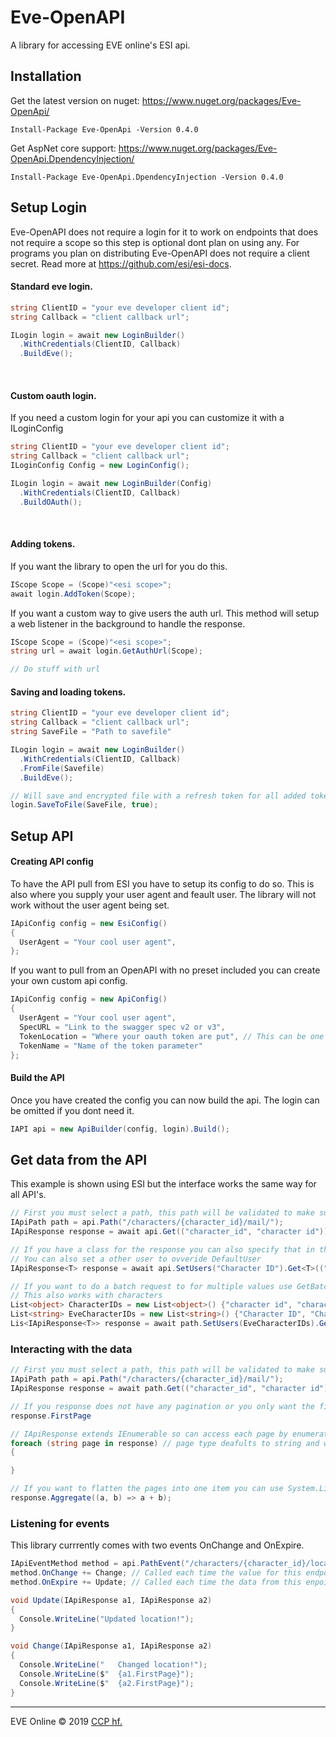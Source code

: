 # Eve-OpenAPI
A library for accessing EVE online's ESI api.

## Installation
Get the latest version on nuget: https://www.nuget.org/packages/Eve-OpenApi/ <br />
```
Install-Package Eve-OpenApi -Version 0.4.0
```
Get AspNet core support: https://www.nuget.org/packages/Eve-OpenApi.DpendencyInjection/ <br />
```
Install-Package Eve-OpenApi.DpendencyInjection -Version 0.4.0
```

## Setup Login

Eve-OpenAPI does not require a login for it to work on endpoints that does not require a scope so this step is optional dont plan on using any. For programs you plan on distributing Eve-OpenAPI does not require a client secret. Read more at https://github.com/esi/esi-docs.

#### Standard eve login.
```cs
string ClientID = "your eve developer client id";
string Callback = "client callback url";

ILogin login = await new LoginBuilder()
  .WithCredentials(ClientID, Callback)
  .BuildEve();
```
<br />

#### Custom oauth login.
If you need a custom login for your api you can customize it with a ILoginConfig
```cs
string ClientID = "your eve developer client id";
string Callback = "client callback url";
ILoginConfig Config = new LoginConfig();

ILogin login = await new LoginBuilder(Config)
  .WithCredentials(ClientID, Callback)
  .BuildOAuth();
```
<br />

#### Adding tokens.
If you want the library to open the url for you do this.
```cs
IScope Scope = (Scope)"<esi scope>";
await login.AddToken(Scope);
```

If you want a custom way to give users the auth url. This method will setup a web listener in the background to handle the response.
```cs
IScope Scope = (Scope)"<esi scope>";
string url = await login.GetAuthUrl(Scope);

// Do stuff with url
```

#### Saving and loading tokens.
```cs
string ClientID = "your eve developer client id";
string Callback = "client callback url";
string SaveFile = "Path to savefile"

ILogin login = await new LoginBuilder()
  .WithCredentials(ClientID, Callback)
  .FromFile(Savefile)
  .BuildEve();

// Will save and encrypted file with a refresh token for all added tokens.
login.SaveToFile(SaveFile, true);
```
## Setup API

#### Creating API config
To have the API pull from ESI you have to setup its config to do so. This is also where you supply your user agent and feault user. The library will not work without the user agent being set.
```cs
IApiConfig config = new EsiConfig()
{
  UserAgent = "Your cool user agent",
};
```

If you want to pull from an OpenAPI with no preset included you can create your own custom api config.
```cs
IApiConfig config = new ApiConfig()
{
  UserAgent = "Your cool user agent",
  SpecURL = "Link to the swagger spec v2 or v3",
  TokenLocation = "Where your oauth token are put", // This can be one of two values header or query
  TokenName = "Name of the token parameter"
};
```

#### Build the API
Once you have created the config you can now build the api. The login can be omitted if you dont need it.
```cs
IAPI api = new ApiBuilder(config, login).Build();
```

## Get data from the API
This example is shown using ESI but the interface works the same way for all API's.
```cs
// First you must select a path, this path will be validated to make sure you are using the right EsiVersion
IApiPath path = api.Path("/characters/{character_id}/mail/");
IApiResponse response = await api.Get(("character_id", "character id"));

// If you have a class for the response you can also specify that in the request.
// You can also set a other user to ovveride DefaultUser
IApiResponse<T> response = await api.SetUsers("Character ID").Get<T>(("character_id", "character id"));

// If you want to do a batch request to for multiple values use GetBatch
// This also works with characters
List<object> CharacterIDs = new List<object>() {"character id", "character id"};
List<string> EveCharacterIDs = new List<string>() {"Character ID", "Character ID"};
Lis<IApiResponse<T>> response = await path.SetUsers(EveCharacterIDs).GetBatch<T>(("character_id", CharacterIDs));
```

### Interacting with the data
```cs
// First you must select a path, this path will be validated to make sure you are using the right EsiVersion
IApiPath path = api.Path("/characters/{character_id}/mail/");
IApiResponse response = await path.Get(("character_id", "character id");

// If you response does not have any pagination or you only want the first page
response.FirstPage

// IApiResponse extends IEnumerable so can access each page by enumerating over the response.
foreach (string page in response) // page type deafults to string and will be the same as T
{

}

// If you want to flatten the pages into one item you can use System.Linq
response.Aggregate((a, b) => a + b);
```

### Listening for events
This library currrently comes with two events OnChange and OnExpire.
```cs
IApiEventMethod method = api.PathEvent("/characters/{character_id}/location/").Get(("character_id", 96037287));
method.OnChange += Change; // Called each time the value for this endpoint changes between each expire
method.OnExpire += Update; // Called each time the data from this enpoint becomes stale

void Update(IApiResponse a1, IApiResponse a2)
{
  Console.WriteLine("Updated location!");
}

void Change(IApiResponse a1, IApiResponse a2)
{
  Console.WriteLine("	Changed location!");
  Console.WriteLine($"	{a1.FirstPage}");
  Console.WriteLine($"	{a2.FirstPage}");
}
```

---

EVE Online © 2019 [CCP hf.](https://www.ccpgames.com/)
